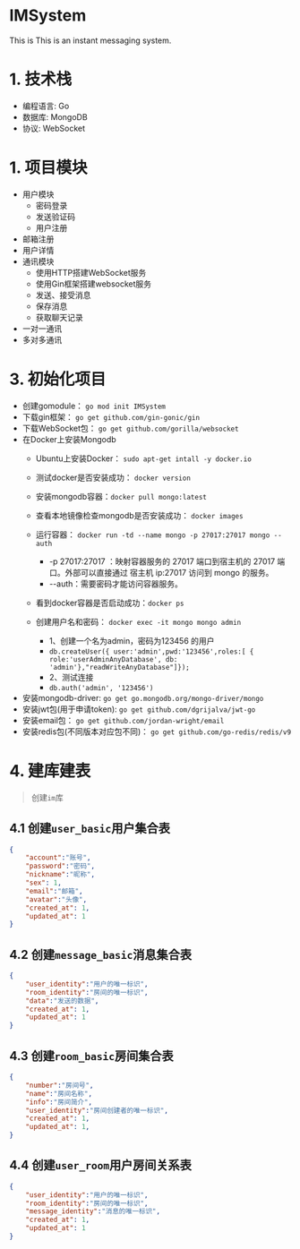 # IMSystem
This is This is an instant messaging system.
# 1. 技术栈

* 编程语言: Go
* 数据库: MongoDB
* 协议: WebSocket

# 1. 项目模块

* 用户模块
  - 密码登录
  - 发送验证码
  - 用户注册
* 邮箱注册
* 用户详情
* 通讯模块
  - 使用HTTP搭建WebSocket服务
  - 使用Gin框架搭建websocket服务
  - 发送、接受消息
  - 保存消息
  - 获取聊天记录
* 一对一通讯
* 多对多通讯


# 3. 初始化项目

* 创建gomodule： `go mod init IMSystem`
* 下载gin框架： `go get github.com/gin-gonic/gin`
* 下载WebSocket包： `go get github.com/gorilla/websocket`
* 在Docker上安装Mongodb
    - Ubuntu上安装Docker： `sudo apt-get intall -y docker.io`
    - 测试docker是否安装成功： `docker version`
    - 安装mongodb容器：`docker pull mongo:latest`
    - 查看本地镜像检查mongodb是否安装成功： `docker images`
    - 运行容器： `docker run -td --name mongo -p 27017:27017 mongo --auth`
        - -p 27017:27017 ：映射容器服务的 27017 端口到宿主机的 27017 端口。外部可以直接通过 宿主机 ip:27017 访问到 mongo 的服务。
        - --auth：需要密码才能访问容器服务。

    - 看到docker容器是否启动成功：`docker ps`
    - 创建用户名和密码： `docker exec -it mongo mongo admin`
        - 1、创建一个名为admin，密码为123456 的用户
        - `db.createUser({ user:'admin',pwd:'123456',roles:[ { role:'userAdminAnyDatabase', db: 'admin'},"readWriteAnyDatabase"]});`
        - 2、测试连接
        - `db.auth('admin', '123456')`
* 安装mongodb-driver: `go get go.mongodb.org/mongo-driver/mongo `
* 安装jwt包(用于申请token): `go get github.com/dgrijalva/jwt-go`
* 安装email包： `go get github.com/jordan-wright/email`
* 安装redis包(不同版本对应包不同)： `go get github.com/go-redis/redis/v9`


# 4. 建库建表

>  创建`im`库

## 4.1 创建`user_basic`用户集合表
``` json
{
    "account":"账号",
    "password":"密码",
    "nickname":"昵称",
    "sex": 1,  
    "email":"邮箱",
    "avatar":"头像",
    "created_at": 1, 
    "updated_at": 1
}
```

## 4.2 创建`message_basic`消息集合表

``` json
{
    "user_identity":"用户的唯一标识",
    "room_identity":"房间的唯一标识",
    "data":"发送的数据",
    "created_at": 1,
    "updated_at": 1
}
```

## 4.3 创建`room_basic`房间集合表

``` json
{
    "number":"房间号",
    "name":"房间名称",
    "info":"房间简介",
    "user_identity":"房间创建者的唯一标识",
    "created_at": 1,
    "updated_at": 1,
}
```

## 4.4 创建`user_room`用户房间关系表

```json
{
    "user_identity":"用户的唯一标识",
    "room_identity":"房间的唯一标识",
    "message_identity":"消息的唯一标识",
    "created_at": 1,
    "updated_at": 1
}
```


